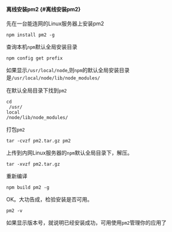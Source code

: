 #### 离线安装pm2 {#离线安装pm2}

先在一台能连网的Linux服务器上安装pm2

```
npm install pm2 -g

```

查询本机`npm`默认全局安装目录

```
npm config get prefix

```

如果显示`/usr/local/node`,则`npm`的默认全局安装目录是`/usr/local/node/lib/node_modules/`

在默认全局目录下找到`pm2`

```
cd
 /usr/
local
/node/lib/node_modules/

```

打包`pm2`

```
tar -cvzf pm2.tar.gz pm2

```

上传到内网Linux服务器的`npm`默认全局目录下，解压。

```
tar -xvzf pm2.tar.gz

```

重新编译

```
npm build pm2 -g

```

OK。大功告成，检验安装是否可用。

```
pm2 -v

```

如果显示版本号，就说明已经安装成功，可用使用`pm2`管理你的应用了

